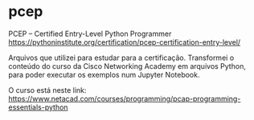 # pcep
PCEP – Certified Entry-Level Python Programmer
https://pythoninstitute.org/certification/pcep-certification-entry-level/

Arquivos que utilizei para estudar para a certificação.
Transformei o conteúdo do curso da Cisco Networking Academy em arquivos Python, para poder executar os exemplos num Jupyter Notebook.

O curso está neste link:
https://www.netacad.com/courses/programming/pcap-programming-essentials-python